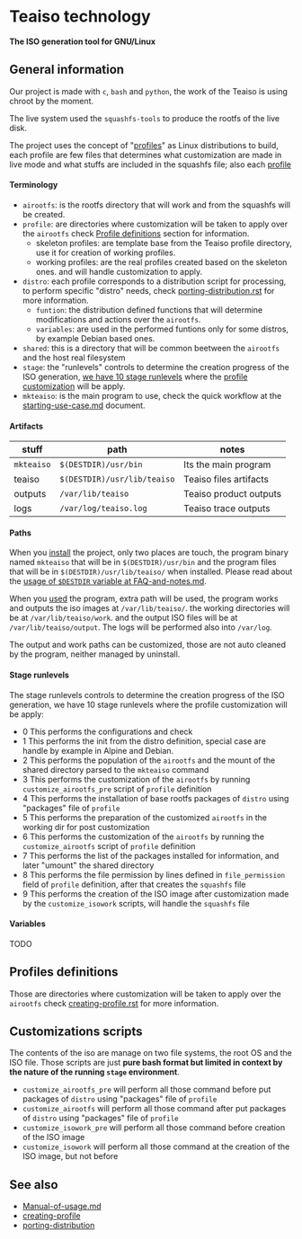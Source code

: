 Teaiso technology
==================

**The ISO generation tool for GNU/Linux**

##  General information

Our project is made with `c`, `bash` and `python`, the work of the Teaiso is using chroot by the moment.

The live system used the `squashfs-tools` to produce the rootfs of the live disk.

The project uses the concept of "[profiles](#profiles-definitions)" as Linux distributions to build, 
each profile are few files that determines what customization are made in live mode 
and what stuffs are included in the squashfs file; also each [profile](#profiles-definitions) 

#### Terminology

* `airootfs`: is the rootfs directory that will work and from the squashfs will be created.
* `profile`: are directories where customization will be taken to apply over the `airootfs` check [Profile definitions](#profiles-definitions) section for information.
    * skeleton profiles: are template base from the Teaiso profile directory, use it for creation of working profiles.
    * working profiles: are the real profiles created based on the skeleton ones. and will handle customization to apply.
* `distro`: each profile corresponds to a distribution script for processing, to perform specific "distro" needs, check [porting-distribution.rst](porting-distribution.rst) for more information.
    * `funtion`: the distribution defined functions that will determine modifications and actions over the `airootfs`.
    * `variables`: are used in the performed funtions only for some distros, by example Debian based ones.
* `shared`: this is a directory that will be common beetween the `airootfs` and the host real filesystem
* `stage`: the "runlevels" controls to determine the creation progress of the ISO generation, [we have 10 stage runlevels](#stage-runlevels) where the [profile customization](#profiles-definitions) will be apply.
* `mkteaiso`: is the main program to use, check the quick workflow at the [starting-use-case.md](starting-use-case.md) document.

#### Artifacts

| stuff      | path                         | notes |
| ---------- | ---------------------------- | ----- |
| `mkteaiso` | `$(DESTDIR)/usr/bin`         | Its the main program |
| teaiso     | `$(DESTDIR)/usr/lib/teaiso`  | Teaiso files artifacts |
| outputs    | `/var/lib/teaiso`            | Teaiso product outputs |
| logs       | `/var/log/teaiso.log`        | Teaiso trace outputs |

#### Paths

When you [install](Installation.md) the project, only two places are touch, 
the program binary named `mkteaiso` that will be in `$(DESTDIR)/usr/bin` 
and the program files that will be in `$(DESTDIR)/usr/lib/teaiso/` when installed.
Please read about the [usage of `$DESTDIR` variable at FAQ-and-notes.md](FAQ-and-notes.md#usage-of-destdir-at-install).

When you [used]() the program, extra path will be used, 
the program works and outputs the iso images at `/var/lib/teaiso/`. 
the working directories will be at `/var/lib/teaiso/work`. and 
the output ISO files will be at `/var/lib/teaiso/output`.
The logs will be performed also into `/var/log`.

The output and work paths can be customized, those are not auto cleaned by the program, 
neither managed by uninstall.

#### Stage runlevels

The stage runlevels controls to determine the creation progress of the ISO generation, 
we have 10 stage runlevels where the profile customization will be apply:

* 0 This performs the configurations and check
* 1 This performs the init from the distro definition, special case are handle by example in Alpine and Debian.
* 2 This performs the population of the `airootfs` and the mount of the shared directory parsed to the `mkteaiso` command
* 3 This performs the customization of the `airootfs` by running `customize_airootfs_pre` script of `profile` definition
* 4 This performs the installation of base rootfs packages of `distro` using "packages" file of `profile`
* 5 This performs the preparation of the customized `airootfs` in the working dir for post customization
* 6 This performs the customization of the `airootfs` by running the `customize_airootfs` script of `profile` definition
* 7 This performs the list of the packages installed for information, and later "umount" the shared directory
* 8 This performs the file permission by lines defined in `file_permission` field of `profile` definition, after that creates the `squashfs` file
* 9 This performs the creation of the ISO image after customization made by the `customize_isowork` scripts, will handle the `squashfs` file

#### Variables

TODO

## Profiles definitions

Those are directories where customization will be taken to apply over the `airootfs` 
check [creating-profile.rst](creating-profile.rst) for more information.

## Customizations scripts 

The contents of the iso are manage on two file systems, the root OS and the ISO file.
Those scripts are just **pure bash format but limited in context by the nature of the running `stage` environment**.

* `customize_airootfs_pre` will perform all those command before put packages of `distro` using "packages" file of `profile`
* `customize_airootfs` will perform all those command after put packages of `distro` using "packages" file of `profile`
* `customize_isowork_pre` will perform all those command before creation of the ISO image
* `customize_isowork` will perform all those command at the creation of the ISO image, but not before

## See also

* [Manual-of-usage.md](Manual-of-usage.md)
* [creating-profile](creating-profile.rst)
* [porting-distribution](porting-distribution.rst)
